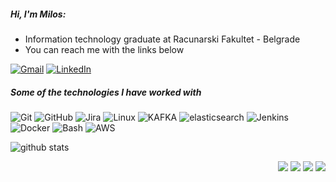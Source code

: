 ##### Hi, I'm Milos:

- Information technology graduate at Racunarski Fakultet - Belgrade
- You can reach me with the links below

[![Gmail](https://img.shields.io/badge/-GMAIL-D14836?style=for-the-badge&logo=gmail&logoColor=white)](mailto:infomilosstojanovic@gmail.com)
[![LinkedIn](https://img.shields.io/badge/-LINKEDIN-0077B5?style=for-the-badge&logo=linkedin&logoColor=white)](https://www.linkedin.com/in/infomilosstojanovic/)

##### Some of the technologies I have worked with

![Git](https://img.shields.io/badge/-Git-222222?style=flat&logo=git&logoColor=F05032&color=4C4C4C)
![GitHub](https://img.shields.io/badge/-GitHub-222222?style=flat&logo=github&logoColor=black&color=4C4C4C)
![Jira](https://img.shields.io/badge/-Jira-222222?style=flat&logo=jira-software&logoColor=195598&color=4C4C4C)
![Linux](https://img.shields.io/badge/-Linux-222222?style=flat&logo=linux&logoColor=EAE11C&color=4C4C4C)
![KAFKA](https://img.shields.io/badge/-Kafka-222222?style=flat&logo=kafka&logoColor=white&color=4C4C4C)
![elasticsearch](https://img.shields.io/badge/-elasticsearch-222222?style=flat&logo=elasticsearch&logoColor=F05032&color=4C4C4C)
![Jenkins](https://img.shields.io/badge/-jenkins-222222?style=flat&logo=jenkins&logoColor=F05032&color=4C4C4C)
![Docker](https://img.shields.io/badge/-docker-222222?style=flat&logo=docker&logoColor=41D5EC&color=4C4C4C)
![Bash](https://img.shields.io/badge/-bash-222222?style=flat&logo=shell&logoColor=C5CC2A&color=4C4C4C)
![AWS](https://img.shields.io/badge/-aws-222222?style=flat&logo=amazon&logoColor=F1B924&color=4C4C4C)

![github stats](https://github-readme-stats.vercel.app/api?username=m-stojanovic&show_icons=true)

<p style="text-align:right">
    <img src="http://views.whatilearened.today/views/github/m-stojanovic/views.svg"/>
    <a href="https://github.com/m-stojanovic/"><img src="https://img.shields.io/github/followers/m-stojanovic?color=%234CC61E&label=GitHub%20Followers%20%3A"/></a>
    <a href="https://github.com/m-stojanovic?tab=repositories"><img src="https://badges.frapsoft.com/os/v2/open-source.svg?v=103"/></a>
    <img src="https://img.shields.io/badge/Os-Debian-a80030"/>
</p>

